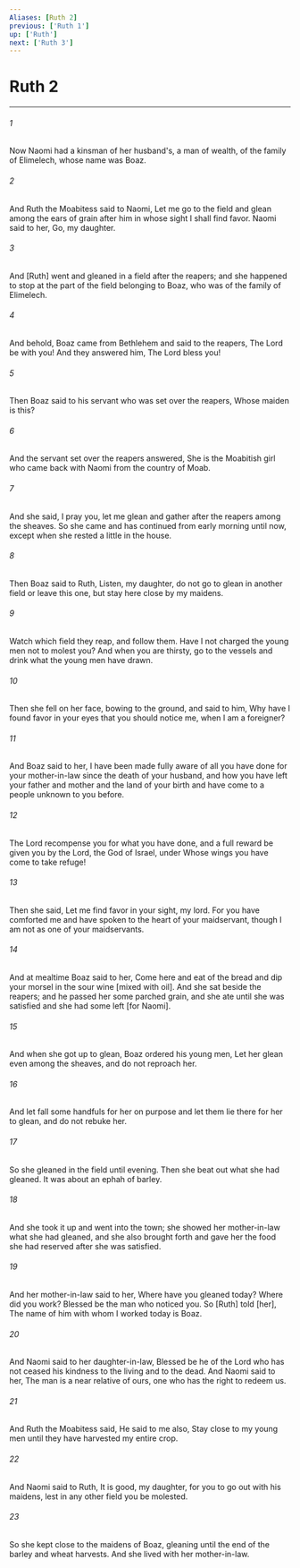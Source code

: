 ```yaml
---
Aliases: [Ruth 2]
previous: ['Ruth 1']
up: ['Ruth']
next: ['Ruth 3']
---
```

# Ruth 2

***














###### 1 






Now Naomi had a kinsman of her husband's, a man of wealth, of the family of Elimelech, whose name was Boaz. 













###### 2 






And Ruth the Moabitess said to Naomi, Let me go to the field and glean among the ears of grain after him in whose sight I shall find favor. Naomi said to her, Go, my daughter. 













###### 3 






And [Ruth] went and gleaned in a field after the reapers; and she happened to stop at the part of the field belonging to Boaz, who was of the family of Elimelech. 













###### 4 






And behold, Boaz came from Bethlehem and said to the reapers, The Lord be with you! And they answered him, The Lord bless you! 













###### 5 






Then Boaz said to his servant who was set over the reapers, Whose maiden is this? 













###### 6 






And the servant set over the reapers answered, She is the Moabitish girl who came back with Naomi from the country of Moab. 













###### 7 






And she said, I pray you, let me glean and gather after the reapers among the sheaves. So she came and has continued from early morning until now, except when she rested a little in the house. 













###### 8 






Then Boaz said to Ruth, Listen, my daughter, do not go to glean in another field or leave this one, but stay here close by my maidens. 













###### 9 






Watch which field they reap, and follow them. Have I not charged the young men not to molest you? And when you are thirsty, go to the vessels and drink what the young men have drawn. 













###### 10 






Then she fell on her face, bowing to the ground, and said to him, Why have I found favor in your eyes that you should notice me, when I am a foreigner? 













###### 11 






And Boaz said to her, I have been made fully aware of all you have done for your mother-in-law since the death of your husband, and how you have left your father and mother and the land of your birth and have come to a people unknown to you before. 













###### 12 






The Lord recompense you for what you have done, and a full reward be given you by the Lord, the God of Israel, under Whose wings you have come to take refuge! 













###### 13 






Then she said, Let me find favor in your sight, my lord. For you have comforted me and have spoken to the heart of your maidservant, though I am not as one of your maidservants. 













###### 14 






And at mealtime Boaz said to her, Come here and eat of the bread and dip your morsel in the sour wine [mixed with oil]. And she sat beside the reapers; and he passed her some parched grain, and she ate until she was satisfied and she had some left [for Naomi]. 













###### 15 






And when she got up to glean, Boaz ordered his young men, Let her glean even among the sheaves, and do not reproach her. 













###### 16 






And let fall some handfuls for her on purpose and let them lie there for her to glean, and do not rebuke her. 













###### 17 






So she gleaned in the field until evening. Then she beat out what she had gleaned. It was about an ephah of barley. 













###### 18 






And she took it up and went into the town; she showed her mother-in-law what she had gleaned, and she also brought forth and gave her the food she had reserved after she was satisfied. 













###### 19 






And her mother-in-law said to her, Where have you gleaned today? Where did you work? Blessed be the man who noticed you. So [Ruth] told [her], The name of him with whom I worked today is Boaz. 













###### 20 






And Naomi said to her daughter-in-law, Blessed be he of the Lord who has not ceased his kindness to the living and to the dead. And Naomi said to her, The man is a near relative of ours, one who has the right to redeem us. 













###### 21 






And Ruth the Moabitess said, He said to me also, Stay close to my young men until they have harvested my entire crop. 













###### 22 






And Naomi said to Ruth, It is good, my daughter, for you to go out with his maidens, lest in any other field you be molested. 













###### 23 






So she kept close to the maidens of Boaz, gleaning until the end of the barley and wheat harvests. And she lived with her mother-in-law.
